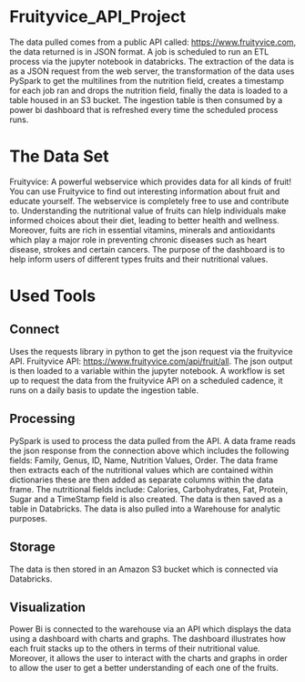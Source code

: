 # Fruityvice_API_Project
The data pulled comes from a public API called: https://www.fruityvice.com, the data returned is in JSON format.
A job is scheduled to run an ETL process via the jupyter notebook in databricks. The extraction of the data is as a JSON request from the web server, 
the transformation of the data uses PySpark to get the multilines from the nutrition field, creates a timestamp for each job ran and drops the nutrition field, 
finally the data is loaded to a table housed in an S3 bucket. The ingestion table is then consumed by a power bi dashboard that is refreshed every time the scheduled process runs.


# The Data Set
Fruityvice:
A powerful webservice which provides data for all kinds of fruit! You can use Fruityvice to find out interesting information about fruit and educate yourself. The webservice is completely free to use and contribute to. Understanding the nutritional value of fruits can hlelp individuals make informed choices about their diet, leading to better health and wellness. Moreover, fuits are rich in essential vitamins, minerals and antioxidants which play a major role in preventing chronic diseases such as heart disease, strokes and certain cancers. The purpose of the dashboard is to help inform users of different types fruits and their nutritional values. 

# Used Tools

## Connect
Uses the requests library in python to get the json request via the fruityvice API. Fruityvice API: https://www.fruityvice.com/api/fruit/all. The json output is then loaded to a variable within the jupyter notebook. A workflow is set up to request the data from the fruityvice API on a scheduled cadence, it runs on a daily basis to update the ingestion table.

## Processing
PySpark is used to process the data pulled from the API. A data frame reads the json response from the connection above which includes the following fields: Family, Genus, ID, Name, Nutrition Values, Order. The data frame then extracts each of the nutritional values which are contained within dictionaries these are then added as separate columns within the data frame. The nutritional fields include: Calories, Carbohydrates, Fat, Protein, Sugar and a TimeStamp field is also created. The data is then saved as a table in Databricks. The data is also pulled into a Warehouse for analytic purposes.

## Storage
The data is then stored in an Amazon S3 bucket which is connected via Databricks.

## Visualization
Power Bi is connected to the warehouse via an API which displays the data using a dashboard with charts and graphs. The dashboard illustrates how each fruit stacks up to the others in terms of their nutritional value. Moreover, it allows the user to interact with the charts and graphs in order to allow the user to get a better understanding of each one of the fruits. 
